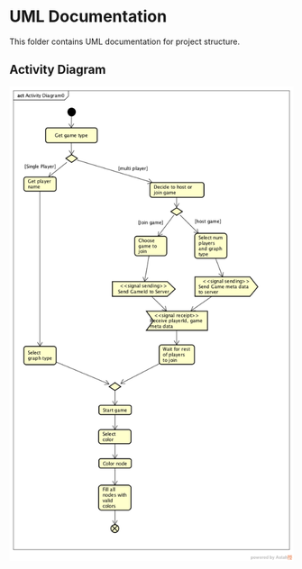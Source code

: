 # UML Documentation
This folder contains UML documentation for project structure. 

## Activity Diagram

![ActivityDiagram](./ActivityDiagram.png)

